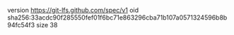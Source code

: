 version https://git-lfs.github.com/spec/v1
oid sha256:33acdc90f285550fef01f6bc71e863296cba71b107a0571324596b8b94fc54f3
size 38
